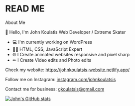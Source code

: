 # READ ME
About Me

👋 Hello, I'm John Koulatis
Web Developer / Extreme Skater

- 💻 I'm currently working on WordPress
- 👨‍💻 HTML, CSS, JavaScript Expert
- 🌐 I Create animated websites responsive and pixel sharp
- ✏ I Create Video edits and Photo edits

Check my website: https://johnkoulatsis-website.netlify.app/

Follow me on Instagram: [instagram.com/johnkoulatsis](https://www.instagram.com/johnkoulatsis/)

Contact me for business: gkoulatsis@gmail.com

[![John's GitHub stats](https://github-readme-stats.vercel.app/api?username=gkoulatsis)](https://github.com/gkoulatsis/github-readme-stats)
